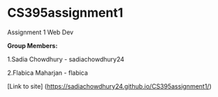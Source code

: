 # CS395assignment1
Assignment 1 Web Dev

**Group Members:**

1.Sadia Chowdhury - sadiachowdhury24

2.Flabica Maharjan - flabica 


[Link to site] (https://sadiachowdhury24.github.io/CS395assignment1/)
